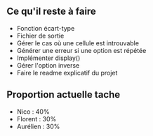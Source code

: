 ## Ce qu'il reste à faire
- Fonction écart-type
- Fichier de sortie
- Gérer le cas où une cellule est introuvable
- Générer une erreur si une option est répétée
- Implémenter display()
- Gérer l'option inverse
- Faire le readme explicatif du projet

## Proportion actuelle tache
- Nico : 40%
- Florent : 30%
- Aurélien : 30%
